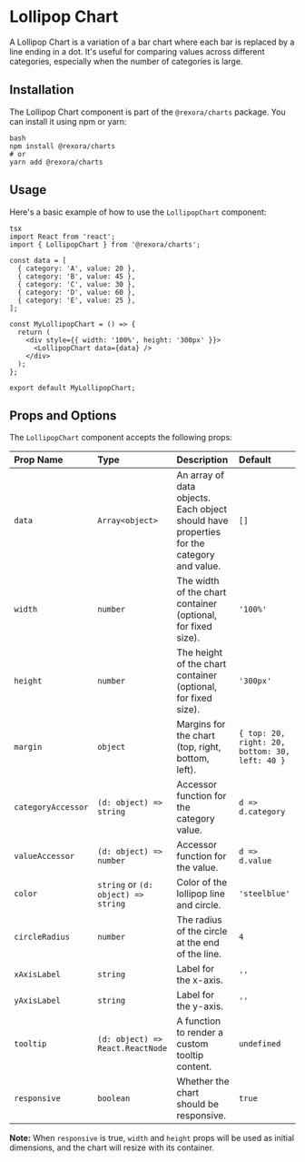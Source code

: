 # Lollipop Chart

A Lollipop Chart is a variation of a bar chart where each bar is replaced by a line ending in a dot. It's useful for comparing values across different categories, especially when the number of categories is large.

## Installation

The Lollipop Chart component is part of the `@rexora/charts` package. You can install it using npm or yarn:
```
bash
npm install @rexora/charts
# or
yarn add @rexora/charts
```
## Usage

Here's a basic example of how to use the `LollipopChart` component:
```
tsx
import React from 'react';
import { LollipopChart } from '@rexora/charts';

const data = [
  { category: 'A', value: 20 },
  { category: 'B', value: 45 },
  { category: 'C', value: 30 },
  { category: 'D', value: 60 },
  { category: 'E', value: 25 },
];

const MyLollipopChart = () => {
  return (
    <div style={{ width: '100%', height: '300px' }}>
      <LollipopChart data={data} />
    </div>
  );
};

export default MyLollipopChart;
```
## Props and Options

The `LollipopChart` component accepts the following props:

| Prop Name      | Type               | Description                                          | Default   |
| :------------- | :----------------- | :--------------------------------------------------- | :-------- |
| `data`         | `Array<object>`    | An array of data objects. Each object should have properties for the category and value. | `[]`      |
| `width`        | `number`           | The width of the chart container (optional, for fixed size). | `'100%'`  |
| `height`       | `number`           | The height of the chart container (optional, for fixed size). | `'300px'` |
| `margin`       | `object`           | Margins for the chart (top, right, bottom, left).  | `{ top: 20, right: 20, bottom: 30, left: 40 }` |
| `categoryAccessor` | `(d: object) => string` | Accessor function for the category value.        | `d => d.category` |
| `valueAccessor`  | `(d: object) => number` | Accessor function for the value.             | `d => d.value` |
| `color`        | `string` or `(d: object) => string` | Color of the lollipop line and circle.           | `'steelblue'` |
| `circleRadius` | `number`           | The radius of the circle at the end of the line. | `4`       |
| `xAxisLabel`   | `string`           | Label for the x-axis.                                | `''`      |
| `yAxisLabel`   | `string`           | Label for the y-axis.                                | `''`      |
| `tooltip`      | `(d: object) => React.ReactNode` | A function to render a custom tooltip content. | `undefined` |
| `responsive`   | `boolean`          | Whether the chart should be responsive.              | `true`    |

**Note:** When `responsive` is true, `width` and `height` props will be used as initial dimensions, and the chart will resize with its container.